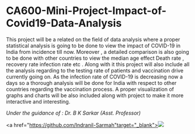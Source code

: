 # CA600-Mini-Project-Impact-of-Covid19-Data-Analysis
This project will be a related on the field of data analysis where a proper statistical analysis is going to be done to view the impact of COVID-19 in India from incidence till now. Moreover , a detailed comparison is also going to be done with other countries to view the median age effect Death rate , recovery rate infection rate etc . Along with it this project will also include all the analysis regarding to the testing rate of patients and vaccination drive currently going on. As the infection rate of COVID-19 is decreasing now a days so a thorough analysis will be done for India with respect to other countries regarding the vaccination process. A proper visualization of graphs and charts will be also included along with project to make it more interactive and interesting.

*Under the guidance of : Dr. B K Sarkar (Asst. Professor)*

<a href="https://github.com/Indranil-Sarmah"target="_blank"><img src="https://img.shields.io/github/followers/Indranil-Sarmah?style=social"></a>
